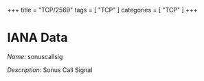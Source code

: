 +++
title = "TCP/2569"
tags = [ "TCP" ]
categories = [ "TCP" ]
+++

# IANA Data

_Name:_ sonuscallsig

_Description:_ Sonus Call Signal

